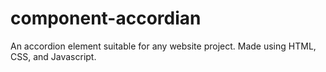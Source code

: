 # component-accordian
An accordion element suitable for any website project. Made using HTML, CSS, and Javascript.
